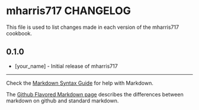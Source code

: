 mharris717 CHANGELOG
====================

This file is used to list changes made in each version of the mharris717 cookbook.

0.1.0
-----
- [your_name] - Initial release of mharris717

- - -
Check the [Markdown Syntax Guide](http://daringfireball.net/projects/markdown/syntax) for help with Markdown.

The [Github Flavored Markdown page](http://github.github.com/github-flavored-markdown/) describes the differences between markdown on github and standard markdown.
